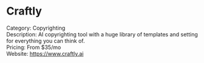 # Craftly

Category: Copyrighting  
Description: AI copyrighting tool with a huge library of templates and setting for everything you can think of.  
Pricing: From $35/mo  
Website: https://www.craftly.ai
